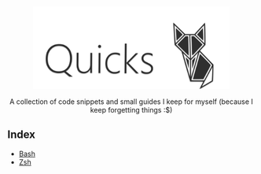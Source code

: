 <p align="center">
<img width="400px" align="center" src="git-images/quicks.svg"></h1> 
<br>
<br>
A collection of code snippets and small guides I keep for myself (because I keep forgetting things :$)
</p>

## Index
- [Bash](snippets/bash.md)
- [Zsh](snippets/zsh.md)
